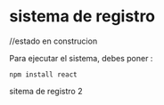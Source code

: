 <h1> sistema de registro </h1>
//estado en construcion 


Para ejecutar el sistema, debes poner :

```npm install react```

sitema de registro 2
